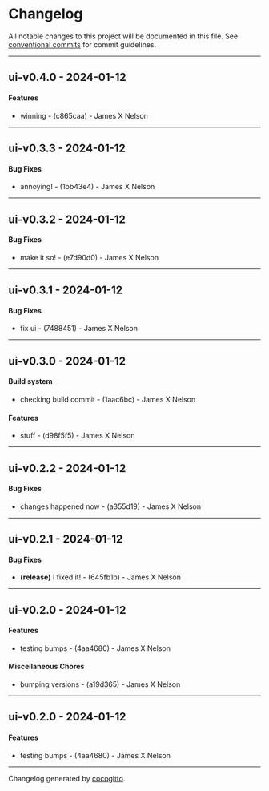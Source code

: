 # Changelog
All notable changes to this project will be documented in this file. See [conventional commits](https://www.conventionalcommits.org/) for commit guidelines.

- - -
## ui-v0.4.0 - 2024-01-12
#### Features
- winning - (c865caa) - James X Nelson

- - -

## ui-v0.3.3 - 2024-01-12
#### Bug Fixes
- annoying! - (1bb43e4) - James X Nelson

- - -

## ui-v0.3.2 - 2024-01-12
#### Bug Fixes
- make it so! - (e7d90d0) - James X Nelson

- - -

## ui-v0.3.1 - 2024-01-12
#### Bug Fixes
- fix ui - (7488451) - James X Nelson

- - -

## ui-v0.3.0 - 2024-01-12
#### Build system
- checking build commit - (1aac6bc) - James X Nelson
#### Features
- stuff - (d98f5f5) - James X Nelson

- - -

## ui-v0.2.2 - 2024-01-12
#### Bug Fixes
- changes happened now - (a355d19) - James X Nelson

- - -

## ui-v0.2.1 - 2024-01-12
#### Bug Fixes
- **(release)** I fixed it! - (645fb1b) - James X Nelson

- - -

## ui-v0.2.0 - 2024-01-12
#### Features
- testing bumps - (4aa4680) - James X Nelson
#### Miscellaneous Chores
- bumping versions - (a19d365) - James X Nelson

- - -

## ui-v0.2.0 - 2024-01-12
#### Features
- testing bumps - (4aa4680) - James X Nelson

- - -

Changelog generated by [cocogitto](https://github.com/cocogitto/cocogitto).